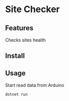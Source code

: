 # Site Checker

## Features
Checks sites health

## Install

## Usage
Start read data from Arduino
```bash
dotnet run
```
